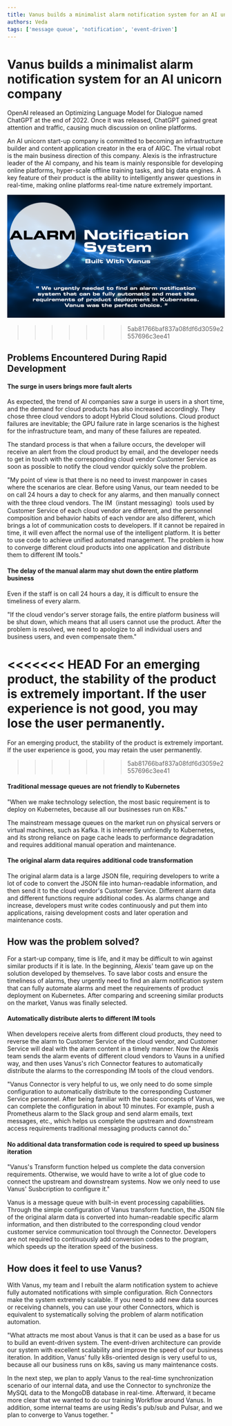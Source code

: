 ```yaml
---
title: Vanus builds a minimalist alarm notification system for an AI unicorn company
authors: Veda 
tags: ['message queue', 'notification', 'event-driven']
---
```


# Vanus builds a minimalist alarm notification system for an AI unicorn company

OpenAI released an Optimizing Language Model for Dialogue named ChatGPT at the end of 2022. Once it was released, ChatGPT gained great attention and traffic, causing much discussion on online platforms. 

An AI unicorn start-up company is committed to becoming an infrastructure builder and content application creator in the era of AIGC. The virtual robot is the main business direction of this company.  Alexis is the infrastructure leader of the AI company, and his team is mainly responsible for developing online platforms, hyper-scale offline training tasks, and big data engines. A key feature of their product is the ability to intelligently answer questions in real-time, making online platforms real-time nature extremely important.

![blog](./img/blog.png)

<!--truncate-->
>>>>>>> 5ab81766baf837a08fdf6d3059e2557696c3ee41

## Problems Encountered During Rapid Development

#### The surge in users brings more fault alerts

As expected,  the trend of AI companies saw a surge in users in a short time, and the demand for cloud products has also increased accordingly. They chose three cloud vendors to adopt Hybrid Cloud solutions. Cloud product failures are inevitable; the GPU failure rate in large scenarios is the highest for the infrastructure team, and many of these failures are repeated.

The standard process is that when a failure occurs, the developer will receive an alert from the cloud product by email, and the developer needs to get in touch with the corresponding cloud vendor Customer Service as soon as possible to notify the cloud vendor quickly solve the problem.

"My point of view is that there is no need to invest manpower in cases where the scenarios are clear. Before using Vanus, our team needed to be on call 24 hours a day to check for any alarms, and then manually connect with the three cloud vendors. The IM（instant messaging）tools used by Customer Service of each cloud vendor are different, and the personnel composition and behavior habits of each vendor are also different, which brings a lot of communication costs to developers. If it cannot be repaired in time, it will even affect the normal use of the intelligent platform. It is better to use code to achieve unified automated management. The problem is how to converge different cloud products into one application and distribute them to different IM tools."

#### The delay of the manual alarm may shut down the entire platform business

Even if the staff is on call 24 hours a day, it is difficult to ensure the timeliness of every alarm.

"If the cloud vendor's server storage fails, the entire platform business will be shut down, which means that all users cannot use the product. After the problem is resolved, we need to apologize to all individual users and business users, and even compensate them."

<<<<<<< HEAD
For an emerging product, the stability of the product is extremely important. If the user experience is not good, you may lose the user permanently.
=======
For an emerging product, the stability of the product is extremely important. If the user experience is good, you may retain the user permanently.
>>>>>>> 5ab81766baf837a08fdf6d3059e2557696c3ee41

#### Traditional message queues are not friendly to Kubernetes

"When we make technology selection, the most basic requirement is to deploy on Kubernetes, because all our businesses run on K8s."

The mainstream message queues on the market run on physical servers or virtual machines, such as Kafka. It is inherently unfriendly to Kubernetes, and its strong reliance on page cache leads to performance degradation and requires additional manual operation and maintenance.

#### The original alarm data requires additional code transformation

The original alarm data is a large JSON file, requiring developers to write a lot of code to convert the JSON file into human-readable information, and then send it to the cloud vendor's Customer Service. Different alarm data and different functions require additional codes. As alarms change and increase, developers must write codes continuously and put them into applications, raising development costs and later operation and maintenance costs.



## How was the problem solved?

For a start-up company, time is life, and it may be difficult to win against similar products if it is late. In the beginning, Alexis' team gave up on the solution developed by themselves. To save labor costs and ensure the timeliness of alarms, they urgently need to find an alarm notification system that can fully automate alarms and meet the requirements of product deployment on Kubernetes. After comparing and screening similar products on the market, Vanus was finally selected.

#### Automatically distribute alerts to different IM tools

When developers receive alerts from different cloud products, they need to reverse the alarm to Customer Service of the cloud vendor, and Customer Service will deal with the alarm content in a timely manner. Now the Alexis team sends the alarm events of different cloud vendors to Vauns in a unified way, and then uses Vanus's rich Connector features to automatically distribute the alarms to the corresponding IM tools of the cloud vendors.

"Vanus Connector is very helpful to us, we only need to do some simple configuration to automatically distribute to the corresponding Customer Service personnel. After being familiar with the basic concepts of Vanus, we can complete the configuration in about 10 minutes. For example, push a Prometheus alarm to the Slack group and send alarm emails, text messages, etc., which helps us complete the upstream and downstream access requirements traditional messaging products cannot do."

#### No additional data transformation code is required to speed up business iteration

"Vanus's Transform function helped us complete the data conversion requirements. Otherwise, we would have to write a lot of glue code to connect the upstream and downstream systems. Now we only need to use Vanus' Susbcription to configure it."

Vanus is a message queue with built-in event processing capabilities. Through the simple configuration of Vanus transform function, the JSON file of the original alarm data is converted into human-readable specific alarm information, and then distributed to the corresponding cloud vendor customer service communication tool through the Connector. Developers are not required to continuously add conversion codes to the program, which speeds up the iteration speed of the business.



## How does it feel to use Vanus?

With Vanus, my team and I rebuilt the alarm notification system to achieve fully automated notifications with simple configuration. Rich Connectors make the system extremely scalable. If you need to add new data sources or receiving channels, you can use your other Connectors, which is equivalent to systematically solving the problem of alarm notification automation.

"What attracts me most about Vanus is that it can be used as a base for us to build an event-driven system. The event-driven architecture can provide our system with excellent scalability and improve the speed of our business iteration. In addition, Vanus' fully k8s-oriented design is very useful to us, because all our business runs on k8s, saving us many maintenance costs.

In the next step, we plan to apply Vanus to the real-time synchronization scenario of our internal data, and use the Connector to synchronize the MySQL data to the MongoDB database in real-time. Afterward, it became more clear that we wanted to do our training Workflow around Vanus. In addition, some internal teams are using Redis's pub/sub and Pulsar, and we plan to converge to Vanus together. "
